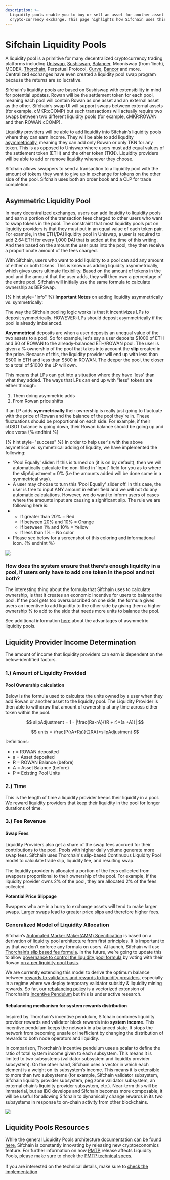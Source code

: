```yaml
---
description: >-
  Liquidity pools enable you to buy or sell an asset for another asset on a
  crypto-currency exchange. This page highlights how Sifchain uses this concept.
---
```


# Sifchain Liquidity Pools

A liquidity pool is a primitive for many decentralized cryptocurrency trading platforms including [Uniswap](https://docs.ethhub.io/guides/graphical-guide-for-understanding-uniswap), [Sushiswap](https://boxmining.com/sushi/), [Balancer](https://docs.balancer.finance/getting-started/faq#balancer-pools), Mooniswap (from 1inch), MCDEX, [Thorchain](https://docs.thorchain.org/how-it-works/continuous-liquidity-pools), Perpetual Protocol, [Curve](https://www.curve.fi/stableswap-paper.pdf), [Bancor](https://support.bancor.network/hc/en-us/articles/360000472072-What-Are-Bancor-Liquidity-Pools-) and more. Centralized exchanges have even created a liquidity pool swap program because the returns are so lucrative.‌

Sifchain's liquidity pools are based on Sushiswap with extensibility in mind for potential updates. Rowan will be the settlement token for each pool, meaning each pool will contain Rowan as one asset and an external asset as the other. Sifchain’s swap UI will support swaps between external assets (for example, cMKR:cCOMP) but such transactions will actually require two swaps between two different liquidity pools (for example, cMKR:ROWAN and then ROWAN:cCOMP).‌

Liquidity providers will be able to add liquidity into Sifchain’s liquidity pools where they can earn income. They will be able to add liqudity [asymmetrically](https://medium.com/thorchain/asymmetric-withdrawals-on-bepswap-a6924ed2f28b), meaning they can add only Rowan or only TKN for any token. This is as opposed to Uniswap where users must add equal values of the settlement token (ETH) and the other token (TKN). Liquidity providers will be able to add or remove liquidity whenever they choose.‌

Sifchain allows swappers to send a transaction to a liquidity pool with the amount of tokens they want to give up in exchange for tokens on the other side of the pool. Sifchain uses both an order book and a CLP for trade completion.‌

## Asymmetric Liquidity Pool‌ <a href="#asymmetric-liquidity-pool" id="asymmetric-liquidity-pool"></a>

In many decentralized exchanges, users can add liquidity to liquidity pools and earn a portion of the transaction fees charged to other users who want to swap tokens in the pool. The constraint that most liquidity pools put on liquidity providers is that they must put in an equal value of each token pair. For example, in the ETH/DAI liquidity pool in Uniswap, a user is required to add 2.64 ETH for every 1,000 DAI that is added at the time of this writing. And then based on the amount the user puts into the pool, they then receive a proportionate amount of the fees charged.‌

With Sifchain, users who want to add liquidity to a pool can add any amount of either or both tokens. This is known as adding liquidity asymmetrically, which gives users ultimate flexibility. Based on the amount of tokens in the pool and the amount that the user adds, they will then own a percentage of the entire pool. Sifchain will initially use the same formula to calculate ownership as BEPSwap.

{% hint style="info" %}
**Important Notes** on adding liquidity asymmetrically vs. symmetrically:

The way the Sifchain pooling logic works is that it incentivizes LPs to deposit symmetrically. HOWEVER: LPs should deposit asymmetrically if the pool is already imbalanced.&#x20;

**Asymmetrical** deposits are when a user deposits an unequal value of the two assets to a pool. So for example, let's say a user deposits $1000 of ETH and $0 of ROWAN to the already-balanced ETH/ROWAN pool. The user is given a % ownership of the pool that takes into account the **slip** created in the price. Because of this, the liquidity provider will end up with less than $500 in ETH and less than $500 in ROWAN. The deeper the pool, the closer to a total of $1000 the LP will own.

This means that LPs can get into a situation where they have 'less' than what they added. The ways that LPs can end up with "less" tokens are either through:

1. Them doing asymmetric adds&#x20;
2. From Rowan price shifts

If an LP adds **symmetrically** their ownership is really just going to fluctuate with the price of Rowan and the balance of the pool they're in. These fluctuations should be proportional on each side. For example, if their cUSDT balance is going down, their Rowan balance should be going up and vice versa&#x20;
{% endhint %}

{% hint style="success" %}
In order to help user's with the above asymetrical vs. symmetrical adding of liqudity, we have implemented the following:

* 'Pool Equally' slider: If this is turned on (it is on by default), then we will automatically calculate the non-filled in 'Input' field for you as to where the slipAdjustment = 0% (i.e the amounts added will be done some in a symmetrical way).&#x20;
* A user may choose to turn this 'Pool Equally' slider off. In this case, the user is free to input ANY amount in either field and we will not do any automatic calculations. However, we do want to inform users of cases where the amounts input are causing a significant slip. The rule we are following here is:
*
  * If greater than 20% = Red
  * If between 20% and 10% = Orange
  * If between 1% and 10% = Yellow
  * If less than 1% = No color
* Please see below for a screenshot of this coloring and informational icon.
{% endhint %}

![](<../.gitbook/assets/Screen Shot 2021-08-02 at 3.22.29 PM (1).png>)

### **How does the system ensure that there’s enough liquidity in a pool, if users only have to add one token in the pool and not both?**

The interesting thing about the formula that Sifchain uses to calculate ownership, is that it creates an economic incentive for users to balance the pool. If the pool gets too oversubscribed on one side, the formula gives users an incentive to add liquidity to the other side by giving them a higher ownership % to add to the side that needs more units to balance the pool.

See additional information [here](https://medium.com/sifchain-finance/sifchain-technical-introduction-advantages-of-an-asymmetric-liquidity-pool-93bedae3986c) about the advantages of asymmetric liquidity pools.

## Liquidity Provider Income Determination

The amount of income that liquidity providers can earn is dependent on the below-identified factors.

### 1.) Amount of Liquidity Provided

#### Pool Ownership calculation

Below is the formula used to calculate the units owned by a user when they add Rowan or another asset to the liquidity pool. The Liquidity Provider is then able to withdraw that amount of ownership at any time across either token within the pool.

$$
slipAdjustment = 1 - |\frac{Ra-rA}{(R + r)*(a +A)}|
$$

$$
units = \frac{P(rA+Ra)}{2RA}*slipAdjustment
$$

Definitions:

* r = ROWAN deposited
* a = Asset deposited
* R = ROWAN Balance (before)
* A = Asset Balance (before)
* P = Existing Pool Units

### 2.) Time

This is the length of time a liquidity provider keeps their liquidity in a pool. We reward liquidity providers that keep their liquidity in the pool for longer durations of time.

### **3.)** Fee Revenue

#### Swap Fees

Liquidity Providers also get a share of the swap fees accrued for their contributions to the pool. Pools with higher daily volume generate more swap fees. Sifchain uses Thorchain's slip-based Continuous Liquidity Pool model to calculate trade slip, liquidity fee, and resulting swap.

The liquidity provider is allocated a portion of the fees collected from swappers proportional to their ownership of the pool. For example, If the liquidity provider owns 2% of the pool, they are allocated 2% of the fees collected.

**Potential Price Slippage**

Swappers who are in a hurry to exchange assets will tend to make larger swaps. Larger swaps lead to greater price slips and therefore higher fees.

### Generalized Model of Liquidity Allocation

Sifchain’s [Automated Marker Maker(AMM) Specification](https://hackmd.io/6VK2LSYjRTyeNCoHpVt2hg) is based on a derivation of liquidity pool architecture from first principles. It is important to us that we don’t enforce any formula on users. At launch, Sifchain will use [Thorchain’s slip based fee formula](https://docs.thorchain.org/how-it-works/continuous-liquidity-pools#slip-based-fee-model-clp). In the future, we’re going to update this to allow [governance to control the liquidity pool formula](https://twitter.com/sifchain/status/1319358940090560512?s=20) by voting with their Rowan [on a per liquidity pool basis](https://twitter.com/sifchain/status/1319361777616838659?s=20).

We are currently extending this model to derive the optimum balance between [rewards to validators and rewards to liquidity providers](https://twitter.com/sifchain/status/1320954306632118272?s=20), especially in a regime where we deploy temporary validator subsidy & liquidity mining rewards. So far, our [rebalancing policy](https://hackmd.io/@shrutiappiah/r1itFRrPv) is a vectorized extension of Thorchain’s [Incentive Pendulum](https://docs.thorchain.org/how-it-works/incentive-pendulum) but this is under active research.

#### Rebalancing mechanism for system rewards distribution

Inspired by Thorchain’s incentive pendulum, Sifchain combines liquidity provider rewards and validator block rewards into **system income**. This incentive pendulum keeps the network in a balanced state. It stops the network from becoming unsafe or inefficient by changing the distribution of rewards to both node operators and liquidity.

In comparison, Thorchain’s incentive pendulum uses a scalar to define the ratio of total system income given to each subsystem. This means it is limited to two subsystems (validator subsystem and liquidity provider subsystem). On the other hand, Sifchain uses a vector in which each element is a weight on its subsystem’s income. This means it is extensible to more than two subsystems (for example, Sifchain validator subsystem, Sifchain liquidity provider subsystem, peg zone validator subsystem, an external chain’s liquidity provider subsystem, etc.). Near-term this will be immaterial, but as IBC develops and Sifchain becomes more composable, it will be useful for allowing Sifchain to dynamically change rewards in its two subsystems in response to on-chain activity from other blockchains.

![](<../.gitbook/assets/Screen Shot 2021-01-20 at 12.08.55 PM.png>)

## Liquidity Pools Resources <a href="#liquidity-pools-architecture" id="liquidity-pools-architecture"></a>

While the general Liquidity Pools architecture [documentation can be found here](https://github.com/Sifchain/sifnode/blob/develop/docs/clp/Liquidity%20Pools%20Architecture.md), Sifchain is constantly innovating by releasing new cryptoeconomics feature. For further information on how [PMTP](https://docs.sifchain.finance/project/pmtp) release affects Liquidity Pools, please make sure to check  the [PMTP technical specs](https://hackmd.io/vrCeYGvURZio4yWc-ChYzA).\
\
If you are interested on the technical details, make sure to [check the implementation](https://github.com/Sifchain/sifnode/blob/cff2ed4cfdd55f84d296b5e46d7b63dfa55768e3/x/clp/keeper/calculations.go#L283-L289)
